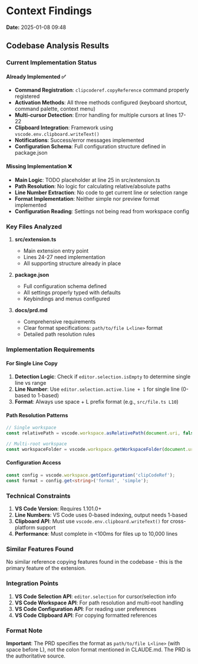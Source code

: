 # Context Findings

**Date:** 2025-01-08 09:48

## Codebase Analysis Results

### Current Implementation Status

#### Already Implemented ✅
- **Command Registration**: `clipcoderef.copyReference` command properly registered
- **Activation Methods**: All three methods configured (keyboard shortcut, command palette, context menu)
- **Multi-cursor Detection**: Error handling for multiple cursors at lines 17-22
- **Clipboard Integration**: Framework using `vscode.env.clipboard.writeText()`
- **Notifications**: Success/error messages implemented
- **Configuration Schema**: Full configuration structure defined in package.json

#### Missing Implementation ❌
- **Main Logic**: TODO placeholder at line 25 in src/extension.ts
- **Path Resolution**: No logic for calculating relative/absolute paths
- **Line Number Extraction**: No code to get current line or selection range
- **Format Implementation**: Neither simple nor preview format implemented
- **Configuration Reading**: Settings not being read from workspace config

### Key Files Analyzed

1. **src/extension.ts**
   - Main extension entry point
   - Lines 24-27 need implementation
   - All supporting structure already in place

2. **package.json**
   - Full configuration schema defined
   - All settings properly typed with defaults
   - Keybindings and menus configured

3. **docs/prd.md**
   - Comprehensive requirements
   - Clear format specifications: `path/to/file L<line>` format
   - Detailed path resolution rules

### Implementation Requirements

#### For Single Line Copy
1. **Detection Logic**: Check if `editor.selection.isEmpty` to determine single line vs range
2. **Line Number**: Use `editor.selection.active.line + 1` for single line (0-based to 1-based)
3. **Format**: Always use space + L prefix format (e.g., `src/file.ts L10`)

#### Path Resolution Patterns
```typescript
// Single workspace
const relativePath = vscode.workspace.asRelativePath(document.uri, false);

// Multi-root workspace
const workspaceFolder = vscode.workspace.getWorkspaceFolder(document.uri);
```

#### Configuration Access
```typescript
const config = vscode.workspace.getConfiguration('clipCodeRef');
const format = config.get<string>('format', 'simple');
```

### Technical Constraints

1. **VS Code Version**: Requires 1.101.0+
2. **Line Numbers**: VS Code uses 0-based indexing, output needs 1-based
3. **Clipboard API**: Must use `vscode.env.clipboard.writeText()` for cross-platform support
4. **Performance**: Must complete in <100ms for files up to 10,000 lines

### Similar Features Found

No similar reference copying features found in the codebase - this is the primary feature of the extension.

### Integration Points

1. **VS Code Selection API**: `editor.selection` for cursor/selection info
2. **VS Code Workspace API**: For path resolution and multi-root handling
3. **VS Code Configuration API**: For reading user preferences
4. **VS Code Clipboard API**: For copying formatted references

### Format Note

**Important**: The PRD specifies the format as `path/to/file L<line>` (with space before L), not the colon format mentioned in CLAUDE.md. The PRD is the authoritative source.